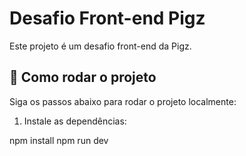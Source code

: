 # Desafio Front-end Pigz

Este projeto é um desafio front-end da Pigz.

## 🚀 Como rodar o projeto

Siga os passos abaixo para rodar o projeto localmente:

1. Instale as dependências:


npm install
npm run dev